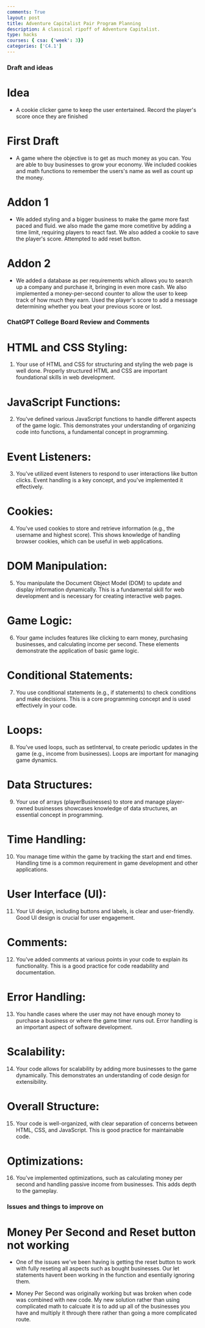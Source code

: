 ```yaml
---
comments: True
layout: post
title: Adventure Capitalist Pair Program Planning
description: A classical ripoff of Adventure Capitalist.
type: hacks
courses: { csa: {'week': 3}}
categories: ['C4.1']
---
```


### Draft and ideas

# Idea 
- A cookie clicker game to keep the user entertained. Record the player's score once they are finished

# First Draft 
- A game where the objective is to get as much money as you can. You are able to buy businesses to grow your economy. We included cookies and math functions to remember the users's name as well as count up the money.

# Addon 1 
- We added styling and a bigger business to make the game more fast paced and fluid. we also made the game more cometitive by adding a time limit, requiring players to react fast. We also added a cookie to save the player's score. Attempted to add reset button.

# Addon 2
- We added a database as per requirements which allows you to search up a company and purchase it, bringing in even more cash. We also implemented a money-per-second counter to allow the user to keep track of how much they earn. Used the player's score to add a message determining whether you beat your previous score or lost.


### ChatGPT College Board Review and Comments

# HTML and CSS Styling:
1. Your use of HTML and CSS for structuring and styling the web page is well done. Properly structured HTML and CSS are important foundational skills in web development.

# JavaScript Functions:
2. You've defined various JavaScript functions to handle different aspects of the game logic. This demonstrates your understanding of organizing code into functions, a fundamental concept in programming.

# Event Listeners:
3. You've utilized event listeners to respond to user interactions like button clicks. Event handling is a key concept, and you've implemented it effectively.

# Cookies:
4. You've used cookies to store and retrieve information (e.g., the username and highest score). This shows knowledge of handling browser cookies, which can be useful in web applications.

# DOM Manipulation:
5. You manipulate the Document Object Model (DOM) to update and display information dynamically. This is a fundamental skill for web development and is necessary for creating interactive web pages.

# Game Logic:
6. Your game includes features like clicking to earn money, purchasing businesses, and calculating income per second. These elements demonstrate the application of basic game logic.

# Conditional Statements:
7. You use conditional statements (e.g., if statements) to check conditions and make decisions. This is a core programming concept and is used effectively in your code.

# Loops:
8. You've used loops, such as setInterval, to create periodic updates in the game (e.g., income from businesses). Loops are important for managing game dynamics.

# Data Structures:
9. Your use of arrays (playerBusinesses) to store and manage player-owned businesses showcases knowledge of data structures, an essential concept in programming.

# Time Handling:
10. You manage time within the game by tracking the start and end times. Handling time is a common requirement in game development and other applications.

# User Interface (UI):
11. Your UI design, including buttons and labels, is clear and user-friendly. Good UI design is crucial for user engagement.

# Comments:
12. You've added comments at various points in your code to explain its functionality. This is a good practice for code readability and documentation.

# Error Handling:
13. You handle cases where the user may not have enough money to purchase a business or where the game timer runs out. Error handling is an important aspect of software development.

# Scalability:
14. Your code allows for scalability by adding more businesses to the game dynamically. This demonstrates an understanding of code design for extensibility.

# Overall Structure:
15. Your code is well-organized, with clear separation of concerns between HTML, CSS, and JavaScript. This is good practice for maintainable code.

# Optimizations:
16. You've implemented optimizations, such as calculating money per second and handling passive income from businesses. This adds depth to the gameplay. 


### Issues and things to improve on

# Money Per Second and Reset button not working
- One of the issues we've been having is getting the reset button to work with fully reseting all aspects such as bought businesses. Our let statements havent been working in the function and esentially ignoring them.

- Money Per Second was originally working but was broken when code was combined with new code. My new solution rather than using complicated math to calcuate it is to add up all of the businesses you have and multiply it through there rather than going a more complicated route.